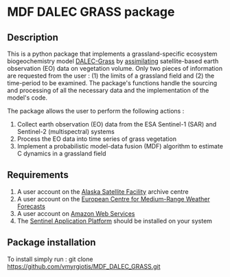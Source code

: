 # MDF DALEC GRASS package 

## Description 

This is a python package that implements a grassland-specific ecosystem biogeochemistry model [DALEC-Grass](https://www.sciencedirect.com/science/article/abs/pii/S0308521X2030768X) by [assimilating](https://www.sciencedirect.com/science/article/pii/S0168192321001490) satellite-based earth observation (EO) data on vegetation volume. Only two pieces of information are requested from the user : (1) the limits of a grassland field and (2) the time-period to be examined. The package's functions handle the sourcing and processing of all the necessary data and the implementation of the model's code.

The package allows the user to perform the following actions : 

1. Collect earth observation (EO) data from the ESA Sentinel-1 (SAR) and Sentinel-2 (multispectral) systems
2. Process the EO data into time series of grass vegetation 
3. Implement a probabilistic model-data fusion (MDF) algorithm to estimate C dynamics in a grassland field

## Requirements 

1. A user account on the [Alaska Satellite Facility](https://asf.alaska.edu) archive centre 
2. A user account on the [European Centre for Medium-Range Weather Forecasts](https://www.ecmwf.int/en/forecasts/datasets) 
3. A user account on [Amazon Web Services](https://digital-geography.com/accessing-landsat-and-sentinel-2-on-amazon-web-services/#.V3Lr1I68EfI)
4. The [Sentinel Application Platform](https://step.esa.int/main/download/snap-download/) should be installed on your system 

## Package installation 

To install simply run : git clone https://github.com/vmyrgiotis/MDF_DALEC_GRASS.git

